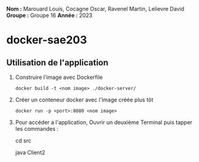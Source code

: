 **Nom    :** Marouard Louis, Cocagne Oscar, Ravenel Martin, Lelievre David
**Groupe :** Groupe 16
**Année  :** 2023

# docker-sae203

## Utilisation de l'application

1. Construire l'image avec Dockerfile 

       docker build -t <nom image> ./docker-server/

2. Créer un conteneur docker avec l'image créée plus tôt

       docker run -p <port>:8080 <nom image>
       
3. Pour accéder a l'application, Ouvrir un deuxième Terminal puis tapper les commandes :
	
	cd src
	
	java Client2

